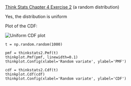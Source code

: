 [Think Stats Chapter 4 Exercise 2](http://greenteapress.com/thinkstats2/html/thinkstats2005.html#toc41) (a random distribution)

Yes, the distribution is uniform

Plot of the CDF:

![Uniform CDF plot](https://github.com/syntheticjohn/dsp/blob/syntheticjohn/img/Uniform%20CDF%20plot) 

```
t = np.random.random(1000)

pmf = thinkstats2.Pmf(t)
thinkplot.Pmf(pmf, linewidth=0.1)
thinkplot.Config(xlabel='Random variate', ylabel='PMF')

cdf = thinkstats2.Cdf(t)
thinkplot.Cdf(cdf)
thinkplot.Config(xlabel='Random variate', ylabel='CDF')
```

